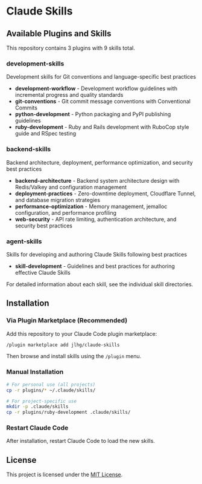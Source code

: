 # Claude Skills

## Available Plugins and Skills

This repository contains 3 plugins with 9 skills total.

### development-skills

Development skills for Git conventions and language-specific best practices

- **development-workflow** - Development workflow guidelines with incremental progress and quality standards
- **git-conventions** - Git commit message conventions with Conventional Commits
- **python-development** - Python packaging and PyPI publishing guidelines
- **ruby-development** - Ruby and Rails development with RuboCop style guide and RSpec testing

### backend-skills

Backend architecture, deployment, performance optimization, and security best practices

- **backend-architecture** - Backend system architecture design with Redis/Valkey and configuration management
- **deployment-practices** - Zero-downtime deployment, Cloudflare Tunnel, and database migration strategies
- **performance-optimization** - Memory management, jemalloc configuration, and performance profiling
- **web-security** - API rate limiting, authentication architecture, and security best practices

### agent-skills

Skills for developing and authoring Claude Skills following best practices

- **skill-development** - Guidelines and best practices for authoring effective Claude Skills

For detailed information about each skill, see the individual skill directories.

## Installation

### Via Plugin Marketplace (Recommended)

Add this repository to your Claude Code plugin marketplace:

```bash
/plugin marketplace add jlhg/claude-skills
```

Then browse and install skills using the `/plugin` menu.

### Manual Installation

```bash
# For personal use (all projects)
cp -r plugins/* ~/.claude/skills/

# For project-specific use
mkdir -p .claude/skills
cp -r plugins/ruby-development .claude/skills/
```

### Restart Claude Code

After installation, restart Claude Code to load the new skills.

## License

This project is licensed under the [MIT License](LICENSE).
